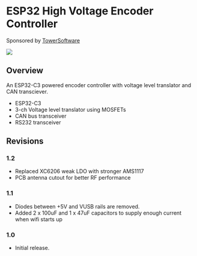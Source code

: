 # ESP32 High Voltage Encoder Controller

Sponsored by [TowerSoftware](http://www.towersoftwareltd.com/)

<img src="https://github.com/hotteshen/esp32c3-high-voltage-encoder/blob/master/doc/preview-3d-v1.1.png?raw=true">

## Overview

An ESP32-C3 powered encoder controller with voltage level translator and CAN transciever.

* ESP32-C3
* 3-ch Voltage level translator using MOSFETs
* CAN bus transceiver
* RS232 transceiver

## Revisions


### 1.2

* Replaced XC6206 weak LDO with stronger AMS1117
* PCB antenna cutout for better RF performance

### 1.1

* Diodes between +5V and VUSB rails are removed.
* Added 2 x 100uF and 1 x 47uF capacitors to supply enough current when wifi starts up

### 1.0

* Initial release.
